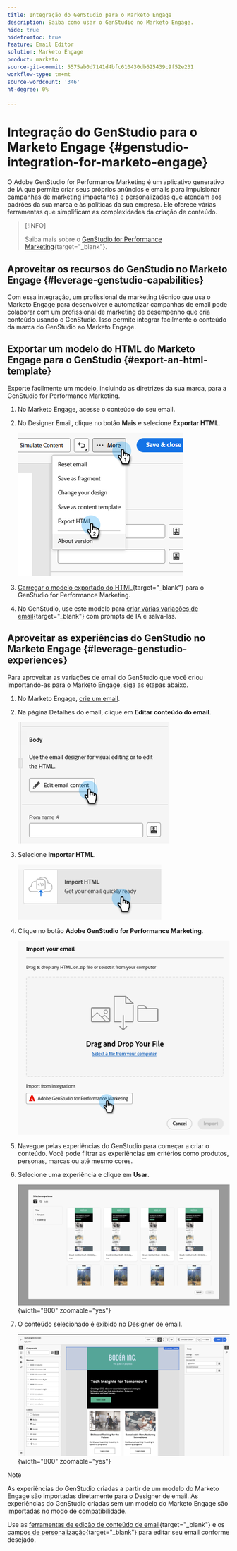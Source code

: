```yaml
---
title: Integração do GenStudio para o Marketo Engage
description: Saiba como usar o GenStudio no Marketo Engage.
hide: true
hidefromtoc: true
feature: Email Editor
solution: Marketo Engage
product: marketo
source-git-commit: 5575ab0d7141d4bfc610430db625439c9f52e231
workflow-type: tm+mt
source-wordcount: '346'
ht-degree: 0%

---
```


# Integração do GenStudio para o Marketo Engage {#genstudio-integration-for-marketo-engage}

O Adobe GenStudio for Performance Marketing é um aplicativo generativo de IA que permite criar seus próprios anúncios e emails para impulsionar campanhas de marketing impactantes e personalizadas que atendam aos padrões da sua marca e às políticas da sua empresa. Ele oferece várias ferramentas que simplificam as complexidades da criação de conteúdo.

>[!INFO]
>
>Saiba mais sobre o [GenStudio for Performance Marketing](https://experienceleague.adobe.com/pt-br/docs/genstudio-for-performance-marketing/user-guide/home){target="_blank"}.

## Aproveitar os recursos do GenStudio no Marketo Engage {#leverage-genstudio-capabilities}

Com essa integração, um profissional de marketing técnico que usa o Marketo Engage para desenvolver e automatizar campanhas de email pode colaborar com um profissional de marketing de desempenho que cria conteúdo usando o GenStudio. Isso permite integrar facilmente o conteúdo da marca do GenStudio ao Marketo Engage.

## Exportar um modelo do HTML do Marketo Engage para o GenStudio {#export-an-html-template}

Exporte facilmente um modelo, incluindo as diretrizes da sua marca, para a GenStudio for Performance Marketing.

1. No Marketo Engage, acesse o conteúdo do seu email.

1. No Designer Email, clique no botão **Mais** e selecione **Exportar HTML**.

   ![Exportando sua HTML](assets/genstudio-integration-1.png)

1. [Carregar o modelo exportado do HTML](https://experienceleague.adobe.com/pt-br/docs/genstudio-for-performance-marketing/user-guide/content/templates/use-templates#templates-from-ajo-and-marketo){target="_blank"} para o GenStudio for Performance Marketing.

1. No GenStudio, use este modelo para [criar várias variações de email](https://experienceleague.adobe.com/pt-br/docs/genstudio-for-performance-marketing/user-guide/create/create-email-experience){target="_blank"} com prompts de IA e salvá-las.

## Aproveitar as experiências do GenStudio no Marketo Engage {#leverage-genstudio-experiences}

Para aproveitar as variações de email do GenStudio que você criou importando-as para o Marketo Engage, siga as etapas abaixo.

1. No Marketo Engage, [crie um email](/help/marketo/product-docs/email-marketing/email-designer/email-authoring.md#create-an-email).

1. Na página Detalhes do email, clique em **Editar conteúdo do email**.

   ![Botão Editar conteúdo do email](assets/genstudio-integration-2.png)

1. Selecione **Importar HTML**.

   ![Botão Importar do HTML](assets/genstudio-integration-3.png)

1. Clique no botão **Adobe GenStudio for Performance Marketing**.

   ![Botão do Adobe GenStudio for Performance Marketing](assets/genstudio-integration-4.png)

1. Navegue pelas experiências do GenStudio para começar a criar o conteúdo. Você pode filtrar as experiências em critérios como produtos, personas, marcas ou até mesmo cores.

1. Selecione uma experiência e clique em **Usar**.

   ![Selecione a experiência desejada](assets/genstudio-integration-5.png){width="800" zoomable="yes"}

1. O conteúdo selecionado é exibido no Designer de email.

   ![Designer de email](assets/genstudio-integration-6.png){width="800" zoomable="yes"}

>[!NOTE]
>
>As experiências do GenStudio criadas a partir de um modelo do Marketo Engage são importadas diretamente para o Designer de email. As experiências do GenStudio criadas sem um modelo do Marketo Engage são importadas no modo de compatibilidade.

Use as [ferramentas de edição de conteúdo de email](/help/marketo/product-docs/email-marketing/email-designer/email-authoring.md#add-structure-and-content){target="_blank"} e os [campos de personalização](/help/marketo/product-docs/email-marketing/email-designer/email-authoring.md#personalize-content){target="_blank"} para editar seu email conforme desejado.
